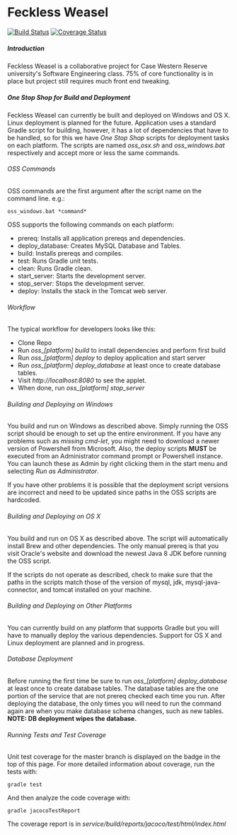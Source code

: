 # Feckless Weasel
[![Build Status](https://travis-ci.org/CatalystOfNostalgia/feckless-weasel.svg?branch=master)](https://travis-ci.org/CatalystOfNostalgia/feckless-weasel)
[![Coverage Status](https://coveralls.io/repos/CatalystOfNostalgia/feckless-weasel/badge.svg?branch=master&service=github)](https://coveralls.io/github/CatalystOfNostalgia/feckless-weasel?branch=master)
##### Introduction

Feckless Weasel is a collaborative project for Case Western Reserve university's
Software Engineering class. 75% of core functionality is in place but project
still requires much front end tweaking.

##### One Stop Shop for Build and Deployment

Feckless Weasel can currently be built and deployed on Windows and OS X. Linux
deployment is planned for the future. Application uses a standard Gradle script
for building, however, it has a lot of dependencies that have to be handled, so
for this we have *One Stop Shop* scripts for deployment tasks on each platform.
The scripts are named *oss_osx.sh* and *oss_windows.bat* respectively and accept
more or less the same commands.
###### OSS Commands
OSS commands are the first argument after the script name on the command line.
e.g.:
```
oss_windows.bat *command*
```

OSS supports the following commands on each
platform:
* prereq: Installs all application prereqs and dependencies.
* deploy_database: Creates MySQL Database and Tables.
* build: Installs prereqs and compiles.
* test: Runs Gradle unit tests.
* clean: Runs Gradle clean.
* start_server: Starts the development server.
* stop_server: Stops the development server.
* deploy: Installs the stack in the Tomcat web server.

###### Workflow

The typical workflow for developers looks like this:
* Clone Repo
* Run *oss_[platform] build* to install dependencies and perform first build
* Run *oss_[platform] deploy* to deploy application and start server
* Run *oss_[platform] deploy_database* at least once to create database tables.
* Visit *http://localhost:8080* to see the applet.
* When done, run *oss_[platform] stop_server*

###### Building and Deploying on Windows
You build and run on Windows as described above. Simply running the OSS script
should be enough to set up the entire environment. If you have any problems
such as *missing cmd-let*, you might need to download a newer version of
Powershell from Microsoft. Also, the deploy scripts **MUST** be executed
from an Administrator command prompt or Powershell instance. You can launch
these as Admin by right clicking them in the start menu and selecting
*Run as Administrator*.

If you have other problems it is possible that the deployment script versions
are incorrect and need to be updated since paths in the OSS scripts are
hardcoded.

###### Building and Deploying on OS X

You build and run on OS X as described above. The script will automatically
install Brew and other dependencies. The only manual prereq is that you visit
Oracle's website and download the newest Java 8 JDK before running the OSS
script.

If the scripts do not operate as described, check to make sure that the paths
in the scripts match those of the version of mysql, jdk, mysql-java-connector,
and tomcat installed on your machine.

###### Building and Deploying on Other Platforms

You can currently build on any platform that supports Gradle but you will have to manually
deploy the various dependencies. Support for OS X and Linux deployment are planned and in
progress.

###### Database Deployment

Before running the first time be sure to run *oss_[platform] deploy_database* at least
once to create database tables. The database tables are the one portion of the service
that are not prereq checked each time you run. After deploying the database, the only
times you will need to run the command again are when you make database schema changes,
such as new tables. **NOTE: DB deployment wipes the database.**

###### Running Tests and Test Coverage

Unit test coverage for the master branch is displayed on the badge in the top of this
page. For more detailed information about coverage, run the tests with:
```
gradle test
```
And then analyze the code coverage with:
```
gradle jacocoTestReport
```

The coverage report is in *service/build/reports/jacoco/test/html/index.html*

